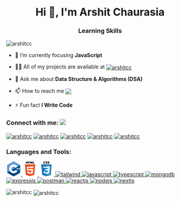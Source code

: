 <h1 align="center">Hi 👋, I'm Arshit Chaurasia</h1>
<h3 align="center">Learning Skills</h3>

<p align="left"> <img src="https://komarev.com/ghpvc/?username=arshitcc&label=Profile%20views&color=0e75b6&style=flat" alt="arshitcc" /> </p>

- 🔭 I’m currently focusing **JavaScript**

- 👨‍💻 All of my projects are available at <a href="https://github.com/arshitcc" target="blank"><img align="center" src="https://raw.githubusercontent.com/rahuldkjain/github-profile-readme-generator/master/src/images/icons/Social/github.svg" alt="arshitcc" height="30" width="40" /></a>

- 💬 Ask me about **Data Structure & Algorithms (DSA)**

- 📫 How to reach me <a href="mailto:arshitcc@gmail.com"><img align="center" src="https://img.shields.io/badge/Gmail-D14836?style=for-the-badge&logo=gmail&logoColor=white"></a>


- ⚡ Fun fact **I Write Code**

<h3 align="left">Connect with me: <img src="https://media.giphy.com/media/LnQjpWaON8nhr21vNW/giphy.gif" width="60"></h3>
<p align="left">
<a href="https://twitter.com/arshitcc" target="_blank"><img align="center" src="https://raw.githubusercontent.com/rahuldkjain/github-profile-readme-generator/master/src/images/icons/Social/twitter.svg" alt="arshitcc" height="30" width="40" /></a>
<a href="https://linkedin.com/in/arshitcc" target="_blank"><img align="center" src="https://raw.githubusercontent.com/rahuldkjain/github-profile-readme-generator/master/src/images/icons/Social/linked-in-alt.svg" alt="arshitcc" height="30" width="40" /></a>
<a href="https://www.codechef.com/users/arshitcc" target="_blank"><img align="center" src="https://cdn.jsdelivr.net/npm/simple-icons@3.1.0/icons/codechef.svg" alt="arshitcc" height="30" width="40" /></a>
<a href="https://www.leetcode.com/arshitcc" target="_blank"><img align="center" src="https://raw.githubusercontent.com/rahuldkjain/github-profile-readme-generator/master/src/images/icons/Social/leet-code.svg" alt="arshitcc" height="30" width="40" /></a>
<a href="https://auth.geeksforgeeks.org/user/arshitcc" target="_blank"><img align="center" src="https://raw.githubusercontent.com/rahuldkjain/github-profile-readme-generator/master/src/images/icons/Social/geeks-for-geeks.svg" alt="arshitcc" height="30" width="40" /></a>
</p>

<h3 align="left">Languages and Tools:</h3>
<p align="left"> 
    <a href="https://www.w3schools.com/cpp/" target="_blank" rel="noreferrer"> <img src="https://raw.githubusercontent.com/devicons/devicon/master/icons/cplusplus/cplusplus-original.svg" alt="cplusplus" width="40" height="40"/> </a> 
    <a href="https://www.w3.org/html/" target="_blank" rel="noreferrer"> <img src="https://raw.githubusercontent.com/devicons/devicon/master/icons/html5/html5-original-wordmark.svg" alt="html5" width="40" height="40"/> </a>
    <a href="https://www.w3schools.com/css/" target="_blank" rel="noreferrer"> <img src="https://raw.githubusercontent.com/devicons/devicon/master/icons/css3/css3-original-wordmark.svg" alt="css3" width="40" height="40"/> </a>  
    <a href="https://tailwindcss.com/" target="_blank" rel="noreferrer"> <img src="https://www.vectorlogo.zone/logos/tailwindcss/tailwindcss-icon.svg" alt="tailwind" width="40" height="40"/> </a> 
    <a href="https://developer.mozilla.org/en-US/docs/Web/JavaScript" target="_blank" rel="noreferrer"> <img src="https://www.vectorlogo.zone/logos/javascript/javascript-icon.svg" alt="javascript" width="40" height="40"/> </a>  
    <a href="https://www.typescriptlang.org/" target="_blank" rel="noreferrer"> <img src="https://www.vectorlogo.zone/logos/typescriptlang/typescriptlang-icon.svg" alt="typescript" width="40" height="40"/> </a>  
    <a href="https://www.mongodb.com/" target="_blank" rel="noreferrer"> <img src="https://www.vectorlogo.zone/logos/mongodb/mongodb-icon.svg" alt="mongodb" width="40" height="40"/> </a>  
    <a href="https://expressjs.com/" rel="noreferrer"> <img src="https://www.vectorlogo.zone/logos/expressjs/expressjs-icon.svg" alt="expressjs" width="40" height="40"/> </a>  
    <a href="https://www.postman.com/" target="_blank" rel="noreferrer"> <img src="https://www.vectorlogo.zone/logos/getpostman/getpostman-icon.svg" alt="postman" width="40" height="40"/> </a>  
    <a href="https://react.dev/" target="_blank" rel="noreferrer"> <img src="https://www.vectorlogo.zone/logos/reactjs/reactjs-icon.svg" alt="reactjs" width="40" height="40"/> </a>  
    <a href="https://nodejs.org/en" target="_blank" rel="noreferrer"> <img src="https://www.vectorlogo.zone/logos/nodejs/nodejs-horizontal.svg" alt="nodejs" width="80" height="40"/> </a>  
    <a href="https://nextjs.org/" target="_blank" rel="noreferrer"> <img src="https://www.vectorlogo.zone/logos/nextjs/nextjs-icon.svg" alt="nextjs" width="40" height="40"/> </a>  
    
</p>

<p><img align="left" src="https://github-readme-stats.vercel.app/api/top-langs?username=arshitcc&show_icons=true&locale=en&layout=compact" alt="arshitcc" /></p>

<p>&nbsp;<img align="center" src="https://github-readme-stats.vercel.app/api?username=arshitcc&show_icons=true&locale=en" alt="arshitcc" /></p>
